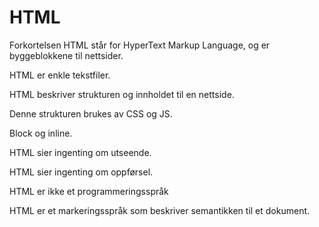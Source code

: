 # HTML

Forkortelsen HTML står for HyperText Markup Language, og er byggeblokkene til
nettsider.

HTML er enkle tekstfiler.

HTML beskriver strukturen og innholdet til en nettside.

Denne strukturen brukes av CSS og JS.

Block og inline.

HTML sier ingenting om utseende.

HTML sier ingenting om oppførsel.

HTML er ikke et programmeringsspråk

HTML er et markeringsspråk som beskriver semantikken til et dokument.
